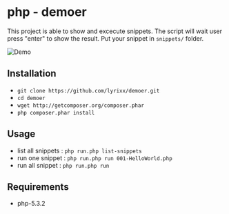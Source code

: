 php - demoer
============

This project is able to show and excecute snippets.
The script will wait user press "enter" to show the result.
Put your snippet in `snippets/` folder.

![Demo](http://img19.imageshack.us/img19/1644/demoer.jpg)

Installation
------------

*  `git clone https://github.com/lyrixx/demoer.git`
*  `cd demoer`
*  `wget http://getcomposer.org/composer.phar`
*  `php composer.phar install`

Usage
-----

* list all snippets :  `php run.php list-snippets`
* run one snippet :  `php run.php run 001-HelloWorld.php`
* run all snippet : `php run.php run`

Requirements
------------

* php-5.3.2
